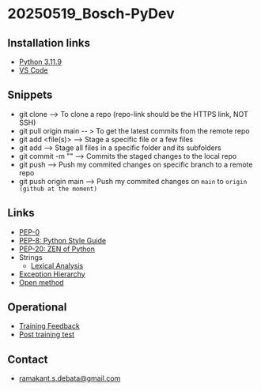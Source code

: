 # 20250519_Bosch-PyDev

## Installation links 
* [Python 3.11.9](https://www.python.org/downloads/release/python-3119/)
* [VS Code](https://code.visualstudio.com/sha/download?build=stable&os=win32-x64-user)

## Snippets
* git clone <repo-link>  --> To clone a repo (repo-link should be the HTTPS link, NOT SSH)
* git pull origin main -- > To get the latest commits from the remote repo
* git add <file(s)>  --> Stage a specific file or a few files
* git add <folder>   --> Stage all files in a specific folder and its subfolders
* git commit -m "<commit-message>"   --> Commits the staged changes to the local repo
* git push <remote-repo> <branch> --> Push my commited changes on specific branch to a remote repo
* git push origin main --> Push my commited changes on `main` to `origin (github at the moment)`

## Links
* [PEP-0](https://peps.python.org/)
* [PEP-8: Python Style Guide](https://peps.python.org/pep-0008/)
* [PEP-20: ZEN of Python](https://peps.python.org/pep-0020/)
* Strings
    * [Lexical Analysis](https://docs.python.org/3.11/reference/lexical_analysis.html)
* [Exception Hierarchy](https://docs.python.org/3.11/library/exceptions.html#exception-hierarchy)
* [Open method](https://docs.python.org/3/library/functions.html#open)

## Operational
* [Training Feedback](https://forms.gle/AvvhYbZv1mjkN7VC8)
* [Post training test](https://forms.gle/Uh69cFQ7XaxPsDDk6)

## Contact
* ramakant.s.debata@gmail.com
